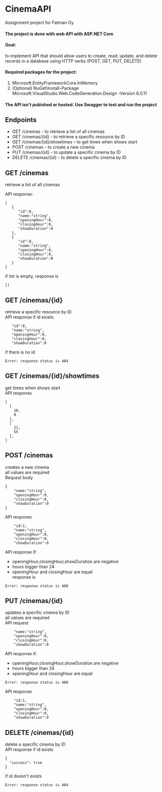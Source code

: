 # CinemaAPI
Assignment project for Fatman Oy 

#### The project is done with web API with ASP.NET Core

#### Goal:
to implement API that should allow users to create, read, update, and delete records in a database using HTTP verbs (POST, GET, PUT, DELETE)

#### Required packages for the project:
1. Microsoft.EntityFrameworkCore.InMemory
2. (Optional) NuGet\Install-Package Microsoft.VisualStudio.Web.CodeGeneration.Design -Version 6.0.11 

#### The API isn't pubished or hosted. Use Swagger to test and run the project

## Endpoints
-	GET /cinemas - to retrieve a list of all cinemas
-	GET /cinemas/{id} - to retrieve a specific resource by ID
-	GET /cinemas/{id}/showtimes – to get times when shows start
-	POST /cinemas - to create a new cinema
-	PUT /cinemas/{id} - to update a specific cinema by ID
-	DELETE /cinemas/{id} - to delete a specific cinema by ID

## GET /cinemas
retrieve a list of all cinemas  

API response:  
```
[
   {
      "id":0,
      "name:"string",
      "openingHour":0,
      "closingHour":0,
      "showDuration":0
   },
   {
      "id":0,
      "name:"string",
      "openingHour":0,
      "closingHour":0,
      "showDuration":0
   }
]
```
if list is empty, response is 
```
[]
```

## GET /cinemas/{id}
retrieve a specific resource by ID  
API response if id exists:
```
   "id":0,
   "name:"string",
   "openingHour":0,
   "closingHour":0,
   "showDuration":0

```
if there is no id
```
Error: response status is 404
```

## GET /cinemas/{id}/showtimes  
get times when shows start  
API respones
```
[
  [
    10,
    0
  ],
  [
    11,
    55
  ],
]
```

## POST /cinemas
creates a new cinema  
all values are required  
Request body
```
{
    "name:"string",
    "openingHour":0,
    "closingHour":0,
    "showDuration":0
}
```
API respones
```
    "id:1,
    "name:"string",
    "openingHour":0,
    "closingHour":0,
    "showDuration":0
```
API response if:  
- openingHour,closingHour,showDuration are negative  
- hours bigger than 24  
- openingHour and closingHour are equal  
   response is
```
Error: response status is 400
```


## PUT /cinemas/{id}
updates a specific cinema by ID  
all values are required  
API request
```
    "name:"string",
    "openingHour":0,
    "closingHour":0,
    "showDuration":0

```
API response if:  
- openingHour,closingHour,showDuration are negative  
- hours bigger than 24  
- openingHour and closingHour are equal  
```
Error: response status is 400
```
API response
```
    "id:1,
    "name:"string",
    "openingHour":0,
    "closingHour":0,
    "showDuration":0

```

## DELETE /cinemas/{id}
delete a specific cinema by ID  
API response if id exists
```
{
  "success": true
}
```
if id doesn't exists
```
Error: response status is 404
```
